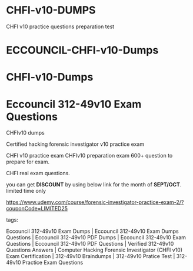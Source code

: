 # CHFI-v10-DUMPS
CHFI v10 practice questions preparation test

# ECCOUNCIL-CHFI-v10-Dumps

# CHFI-v10-Dumps
# Eccouncil 312-49v10 Exam Questions
CHFIv10 dumps

Certified hacking forensic investigator v10 practice exam

CHFI v10 practice exam 
CHFIv10 preparation exam 600+ question to prepare for exam.

CHFI real exam questions.

you can get **DISCOUNT** by using below link for the month of **SEPT/OCT**. limited time only

https://www.udemy.com/course/forensic-investigator-practice-exam-2/?couponCode=LIMITED25

tags:

Eccouncil 312-49v10 Exam Dumps | Eccouncil 312-49v10 Exam Dumps Questions | Eccouncil 312-49v10 PDF Dumps | Eccouncil 312-49v10 Exam Questions | Eccouncil 312-49v10 PDF Questions | Verified 312-49v10 Questions Answers | Computer Hacking Forensic Investigator (CHFI v10) Exam Certification | 312-49v10 Braindumps | 312-49v10 Pratice Test | 312-49v10 Practice Exam Questions
